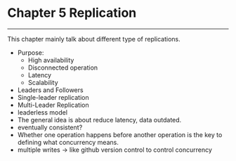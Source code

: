 # Chapter 5 Replication
---
This chapter mainly talk about different type of replications.
* Purpose:
  * High availability
  * Disconnected operation
  * Latency
  * Scalability 
* Leaders and Followers
* Single-leader replication
* Multi-Leader Replication
* leaderless model
* The general idea is about reduce latency, data outdated.
* eventually consistent?
* Whether one operation happens before another operation is the key to defining what concurrency means. 
* multiple writes -> like github version control to control concurrency
